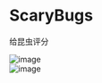 ScaryBugs
=========

给昆虫评分

![image](http://cdn3.raywenderlich.com/wp-content/uploads/2010/09/LoadingPicker.png)  
![image](http://www.raywenderlich.com/1845/how-to-create-a-simple-iphone-app-tutorial-part-2/detailviewscreen)
